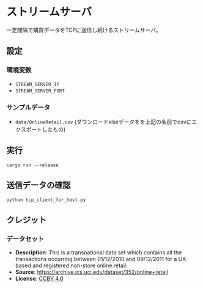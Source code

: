 # ストリームサーバ

一定間隔で購買データをTCPに送信し続けるストリームサーバ。

## 設定

### 環境変数

- `STREAM_SERVER_IP`
- `STREAM_SERVER_PORT`

### サンプルデータ

- `data/OnlineRetail.csv`
(ダウンロードxlsxデータをを上記の名前でcsvにエクスポートしたもの)

## 実行

`cargo run --release`

## 送信データの確認

`python tcp_client_for_test.py`

## クレジット

### データセット

- **Description**: This is a transnational data set which contains all the transactions occurring between 01/12/2010 and 09/12/2011 for a UK-based and registered non-store online retail.
- **Source**: <https://archive.ics.uci.edu/dataset/352/online+retail>
- **License**: [CCBY 4.0](https://creativecommons.org/licenses/by/4.0/legalcode)
